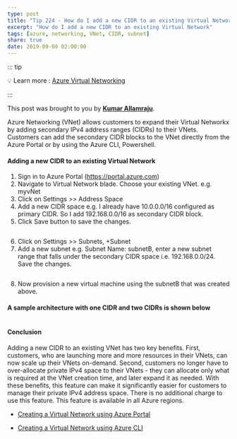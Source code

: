```yaml
---
type: post
title: "Tip 224 - How do I add a new CIDR to an existing Virtual Network"
excerpt: "How do I add a new CIDR to an existing Virtual Network"
tags: [azure, networking, VNet, CIDR, subnet]
share: true
date: 2019-09-08 02:00:00
---
```



::: tip 

:bulb: Learn more : [Azure Virtual Networking](https://docs.microsoft.com/en-us/azure/networking/networking-overview/?WT.mc_id=docs-azuredevtips-micrum)

:::

This post was brought to you by **[Kumar Allamraju](https://twitter.com/kumarallamraju)**.

Azure Networking (VNet) allows customers to expand their Virtual Networkx by adding secondary IPv4 address ranges (CIDRs) to their VNets. Customers can add the secondary CIDR blocks to the VNet directly from the Azure Portal or by using the Azure CLI, Powershell. 


#### Adding a new CIDR to an existing Virtual Network

1. Sign in to Azure Portal (https://portal.azure.com)
2. Navigate to Virtual Network blade. Choose your existing VNet. e.g. myvNet
3. Click on Settings >> Address Space
4. Add a new CIDR space e.g. I already have 10.0.0.0/16 configured as primary CIDR. So I add 192.168.0.0/16 as secondary CIDR block.
5. Click Save button to save the changes.

<img :src="$withBase('/files/azurevnetcidr-file1.jpg')">

6. Click on Settings >> Subnets, +Subnet
7. Add a new subnet e.g. Subnet Name: subnetB, enter a new subnet range that falls under the secondary CIDR space i.e. 192.168.0.0/24. Save the changes.

<img :src="$withBase('/files/azurevnetcidr-file2.jpg')">

8. Now provision a new virtual machine using the subnetB that was created above.

#### A sample architecture with one CIDR and two CIDRs is shown below

<img :src="$withBase('/files/azurevnetcidr-file3.jpg')">

#### Conclusion

Adding a new CIDR to an existing VNet has two key benefits. First, customers, who are launching more and more resources in their VNets, can now scale up their VNets on-demand. Second, customers no longer have to over-allocate private IPv4 space to their VNets - they can allocate only what is required at the VNet creation time, and later expand it as needed. With these benefits, this feature can make it significantly easier for customers to manage their private IPv4 address space. There is no additional charge to use this feature. This feature is available in all Azure regions.

* [Creating a Virtual Network using Azure Portal](https://docs.microsoft.com/en-us/azure/virtual-network/quick-create-portal?toc=%2fazure%2fnetworking%2ftoc.json?WT.mc_id=docs-azuredevtips-micrum)

* [Creating a Virtual Network using Azure CLI](https://docs.microsoft.com/en-us/cli/azure/network/vnet?view=azure-cli-latest#az-network-vnet-create?WT.mc_id=docs-azuredevtips-micrum)






